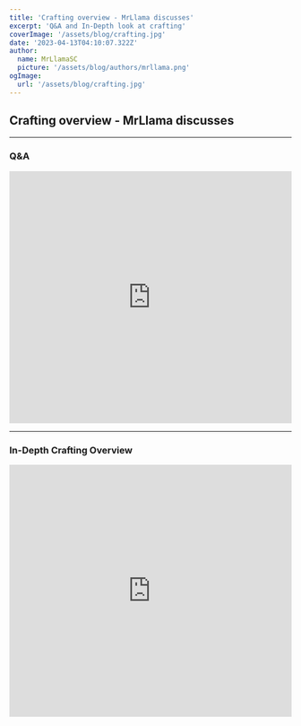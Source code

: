 ```yaml
---
title: 'Crafting overview - MrLlama discusses'
excerpt: 'Q&A and In-Depth look at crafting'
coverImage: '/assets/blog/crafting.jpg'
date: '2023-04-13T04:10:07.322Z'
author:
  name: MrLlamaSC
  picture: '/assets/blog/authors/mrllama.png'
ogImage:
  url: '/assets/blog/crafting.jpg'
---
```


## Crafting overview - MrLlama discusses

<hr />

### Q&A

<div style="width:100%;display:flex;flex-flow:column;align-items:center;">
<iframe width="100%" height="450" src="https://www.youtube.com/embed/1NR6JcDghGA" title="LlamaRPG LIVE Q&amp;A (Recording)" frameborder="0" allow="accelerometer; autoplay; clipboard-write; encrypted-media; gyroscope; picture-in-picture; web-share" allowfullscreen></iframe>
</div>

<hr />

### In-Depth Crafting Overview

<div style="width:100%;display:flex;flex-flow:column;align-items:center;">
<iframe width="100%" height="450" src="https://www.youtube.com/embed/Hho_LCPSNA0" title="LlamaRPG In-Depth CRAFTING Overview" frameborder="0" allow="accelerometer; autoplay; clipboard-write; encrypted-media; gyroscope; picture-in-picture; web-share" allowfullscreen></iframe>
</div>